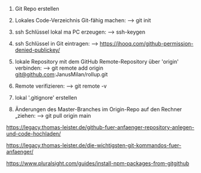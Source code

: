 

1. Git Repo erstellen

2. Lokales Code-Verzeichnis Git-fähig machen: --> git init

3. ssh Schlüssel lokal ma PC erzeugen: --> ssh-keygen

4. ssh Schlüssel in Git eintragen: --> https://jhooq.com/github-permission-denied-publickey/

5. lokale Repository mit dem GitHub Remote-Repository über 'origin' verbinden: --> git remote add origin git@github.com:JanusMilan/rollup.git

6. Remote verifizieren: --> git remote -v 

7. lokal '.gitignore' erstellen

6. Änderungen des Master-Branches im Origin-Repo auf den Rechner „ziehen: --> git pull origin main


https://legacy.thomas-leister.de/github-fuer-anfaenger-repository-anlegen-und-code-hochladen/

https://legacy.thomas-leister.de/die-wichtigsten-git-kommandos-fuer-anfaenger/

https://www.pluralsight.com/guides/install-npm-packages-from-gitgithub
